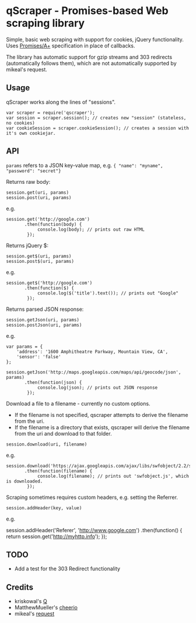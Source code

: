 # qScraper - Promises-based Web scraping library

Simple, basic web scraping with support for cookies, jQuery functionality. Uses [Promises/A+][refp] specification in place of callbacks.

The library has automatic support for gzip streams and 303 redirects (automatically follows them), which are not automatically supported by mikeal's request.

## Usage

qScraper works along the lines of "sessions".

	var scraper = require('qscraper');
	var session = scraper.session(); // creates new "session" (stateless, no cookies)
	var cookieSession = scraper.cookieSession(); // creates a session with it's own cookiejar.

## API

`params` refers to a JSON key-value map, e.g. `{ "name": "myname", "password": "secret"}`

Returns raw body:

`session.get(uri, params)`  
`session.post(uri, params)`

e.g.

    session.get('http://google.com')
           .then(function(body) {
           	    console.log(body); // prints out raw HTML
           	});

Returns jQuery $:

`session.get$(uri, params)`  
`session.post$(uri, params)`

e.g.

    session.get$('http://google.com')
           .then(function($) {
           	    console.log($('title').text()); // prints out "Google"
           	});


Returns parsed JSON response:

`session.getJson(uri, params)`  
`session.postJson(uri, params)`

e.g.

    var params = {
        'address': '1600 Amphitheatre Parkway, Mountain View, CA',
        'sensor': 'false'
    };

    session.getJson('http://maps.googleapis.com/maps/api/geocode/json', params)
           .then(function(json) {
           	    console.log(json); // prints out JSON response
           	});

Download a file to a filename - currently no custom options.

* If the filename is not specified, qscraper attempts to derive the filename from the uri.
* If the filename is a directory that exists, qscraper will derive the filename from the uri and download to that folder.

`session.download(uri, filename)`

e.g.

    session.download('https://ajax.googleapis.com/ajax/libs/swfobject/2.2/swfobject.js')
           .then(function(filename) {
           	    console.log(filename); // prints out 'swfobject.js', which is downloaded.
           	});

Scraping sometimes requires custom headers, e.g. setting the Referrer. 

`session.addHeader(key, value)`

e.g.

  session.addHeader('Referer', 'http://www.google.com')
      .then(function() {
          return session.get('http://myhttp.info');
      });

## TODO

* Add a test for the 303 Redirect functionality

## Credits

* kriskowal's [Q][ref1]
* MatthewMueller's [cheerio][ref2]
* mikeal's [request][ref3]

[ref1]: https://github.com/kriskowal/q
[ref2]: https://github.com/MatthewMueller/cheerio
[ref3]: https://github.com/mikeal/request
[refp]: http://promises-aplus.github.io/promises-spec/
